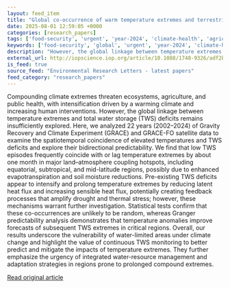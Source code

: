 ```yaml
---
layout: feed_item
title: "Global co-occurrence of warm temperature extremes and terrestrial water storage deficits"
date: 2025-08-01 12:59:05 +0000
categories: [research_papers]
tags: ['food-security', 'urgent', 'year-2024', 'climate-health', 'agriculture', 'drought', 'water-crisis', 'public-health']
keywords: ['food-security', 'global', 'urgent', 'year-2024', 'climate-health', 'agriculture', 'occurrence', 'warm']
description: "However, the global linkage between temperature extremes and total water storage (TWS) deficits remains insufficiently explored"
external_url: http://iopscience.iop.org/article/10.1088/1748-9326/adf2be
is_feed: true
source_feed: "Environmental Research Letters - latest papers"
feed_category: "research_papers"
---
```


Compounding climate extremes threaten ecosystems, agriculture, and public health, with intensification driven by a warming climate and increasing human interventions. However, the global linkage between temperature extremes and total water storage (TWS) deficits remains insufficiently explored. Here, we analyzed 22 years (2002–2024) of Gravity Recovery and Climate Experiment (GRACE) and GRACE-FO satellite data to examine the spatiotemporal coincidence of elevated temperatures and TWS deficits and explore their bidirectional predictability. We find that low TWS episodes frequently coincide with or lag temperature extremes by about one month in major land–atmosphere coupling hotspots, including equatorial, subtropical, and mid-latitude regions, possibly due to enhanced evapotranspiration and soil moisture reductions. Pre-existing TWS deficits appear to intensify and prolong temperature extremes by reducing latent heat flux and increasing sensible heat flux, potentially creating feedback processes that amplify drought and thermal stress; however, these mechanisms warrant further investigation. Statistical tests confirm that these co-occurrences are unlikely to be random, whereas Granger predictability analysis demonstrates that temperature anomalies improve forecasts of subsequent TWS extremes in critical regions. Overall, our results underscore the vulnerability of water-limited areas under climate change and highlight the value of continuous TWS monitoring to better predict and mitigate the impacts of temperature extremes. They further emphasize the urgency of integrated water-resource management and adaptation strategies in regions prone to prolonged compound extremes.

[Read original article](http://iopscience.iop.org/article/10.1088/1748-9326/adf2be)
